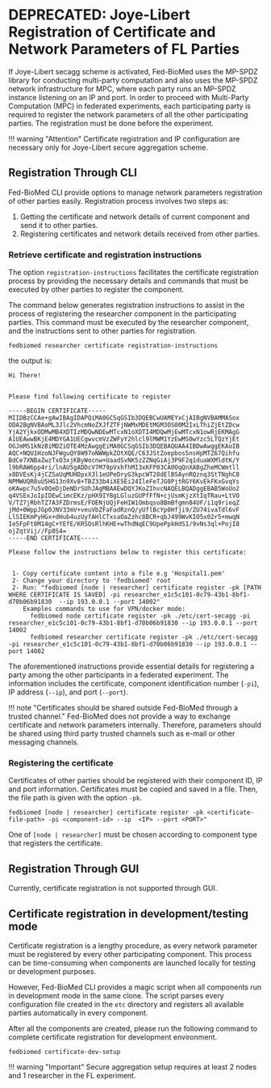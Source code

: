 
# DEPRECATED: Joye-Libert Registration of Certificate and Network Parameters of FL Parties

If Joye-Libert secagg scheme is activated, Fed-BioMed uses the MP-SPDZ library for conducting multi-party computation and also uses the MP-SPDZ network infrastructure for MPC, where each party runs an MP-SPDZ instance listening on an IP and port. In order to proceed with Multi-Party Computation (MPC) in federated experiments, each participating party is required to register the network parameters
of all the other participating parties. The registration must be done before the experiment.

!!! warning "Attention"
    Certificate registration and IP configuration are necessary only for Joye-Libert secure aggregation scheme.


## Registration Through CLI

Fed-BioMed CLI provide options to manage network parameters registration of other parties easily. Registration process
involves two steps as:

1. Getting the certificate and network details of current component and send it to other parties.
2. Registering certificates and network details received from other parties.

### Retrieve certificate and registration instructions

The option `registration-instructions` facilitates the certificate registration process by providing the necessary
details and commands that must be executed by other parties to register the component.

The command below generates registration instructions to assist in the process of registering the researcher
component in the participating parties. This command must be executed by the researcher component, and the instructions sent to other parties for registration.

```shell
fedbiomed researcher certificate registration-instructions
```

the output is:

```
Hi There!


Please find following certificate to register

-----BEGIN CERTIFICATE-----
MIIDBzCCAe+gAwIBAgIDAPQiMA0GCSqGSIb3DQEBCwUAMEYxCjAIBgNVBAMMASox
ODA2BgNVBAoML3Jlc2VhcmNoZXJfZTFjNWMxMDEtMGM3OS00M2IxLThiZjEtZDcw
YjA2YjkxODMwMB4XDTIzMDQwNDEwMTcxN1oXDTI4MDQwMjEwMTcxN1owRjEKMAgG
A1UEAwwBKjE4MDYGA1UECgwvcmVzZWFyY2hlcl9lMWM1YzEwMS0wYzc5LTQzYjEt
OGJmMS1kNzBiMDZiOTE4MzAwggEiMA0GCSqGSIb3DQEBAQUAA4IBDwAwggEKAoIB
AQC+NQU1HzoNJFWguQY8W97oNWWpkZOtXQE/C63JStZoepbos5nsHpMTZ67Qihfu
BdCe7XNBaZwzTxO3xjKByWocnw+UaadSvNK5zZZNqGiAj3P9F2q1duaWXMldtK/Y
l9bRAW6pp4ri/lnAU5gADDcV7M79pVxhfhMI3xKFP03CA0OqQnXABgZheMCWmtll
x8DVEsKj4jCZSaUqMUHDpxX3l1eUPeDryG3kpcWT28dElBSAynRQznq3StTNghC8
NPMWUQR8uU5HG13n9Xv8+TBZ33b4iXE5Ei24IleFeTJG0PjtRGY6KvEkFKxGvqYs
oKAwpc7u5v0QeDjDeNDrSUhJAgMBAAEwDQYJKoZIhvcNAQELBQADggEBAB5WoUo2
q4VSExJoIpIDEwCimcEKz/pHX9IYBgLGluzGUPfFfN+cjUsmKjzXtIqTRau+LtVO
V/TZ7jRbhTZ7A3FZDrmsE/FOENjUQjFeHIW1Ombqso8BmBfgmn84UF/i1q9rieqZ
jMd+0WppJGp0JNV33mV+veuVbZFaFadRznQ/yUflBcYp0Hfji9/ZU74ivaTdl6vF
LlSIEKmPyHGx+dHub4uzUyfAHlCTxsaOaZzhc8BCR+qbJ499WvKIO5x02r5+mwqN
Ie5FpFt8M14gC+YEfE/KRSOsRlhKHE+wThdNqEC9UpePpkHdS1/9vNs3ql+PojI8
ojZqtVij//Fp8S4=
-----END CERTIFICATE-----

Please follow the instructions below to register this certificate:


 1- Copy certificate content into a file e.g 'Hospital1.pem'
 2- Change your directory to 'fedbiomed' root
 2- Run: "fedbiomed [node | researcher] certificate register -pk [PATH WHERE CERTIFICATE IS SAVED] -pi researcher_e1c5c101-0c79-43b1-8bf1-d70b06b91830  --ip 193.0.0.1 --port 14002"
    Examples commands to use for VPN/docker mode:
      fedbiomed node certificate register -pk ./etc/cert-secagg -pi researcher_e1c5c101-0c79-43b1-8bf1-d70b06b91830 --ip 193.0.0.1 --port 14002
      fedbiomed researcher certificate register -pk ./etc/cert-secagg -pi researcher_e1c5c101-0c79-43b1-8bf1-d70b06b91830 --ip 193.0.0.1 --port 14002
```

The aforementioned instructions provide essential details for registering a party among the other participants in a
federated experiment. The information includes the certificate, component identification number (`-pi`), IP address
(`--ip`), and port (`--port`).


!!! note "Certificates should be shared outside Fed-BioMed through a trusted channel."
    Fed-BioMed does not provide a way to exchange certificate and network parameters internally. Therefore, parameters
    should be shared using third party trusted channels such as e-mail or other messaging channels.

### Registering the certificate

Certificates of other parties should be registered with their component ID, IP and port information. Certificates must
be copied and saved in a file. Then, the file path is given with the option `-pk`.

```shell
fedbiomed [node | researcher] certificate register -pk <certificate-file-path> -pi <component-id> --ip  <IP> --port <PORT>"
```

One of `[node | researcher]` must be chosen according to component type that registers the certificate.

## Registration Through GUI

Currently, certificate registration is not supported through GUI.


## Certificate registration in development/testing mode

Certificate registration is a lengthy procedure, as every network parameter must be registered by every other
participating component. This process can be time-consuming when components are launched locally for
testing or development purposes.

However, Fed-BioMed CLI provides a magic script when all components run in development mode in the same clone. The script parses every configuration
file created in the `etc` directory and registers all available parties automatically in every component.

After all the components are created, please run the following command to complete certificate registration for development
environment.

```shell
fedbiomed certificate-dev-setup
```

!!! warning "Important"
    Secure aggregation setup requires at least 2 nodes and 1 researcher in the FL experiment.
